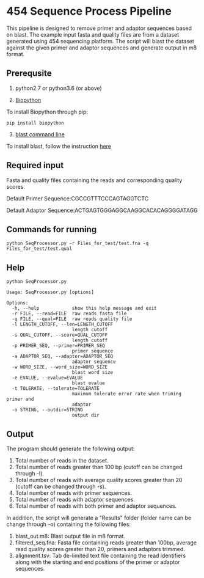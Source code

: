 # 454 Sequence Process Pipeline

This pipeline is designed to remove primer and adaptor sequences based on blast. The example input fasta and quality files are from a dataset generated using 454 sequencing platform. The script will blast the dataset against the given primer and adaptor sequences and generate output in m8 format.

## Prerequsite

1. python2.7 or python3.6 (or above)

2. [Biopython](https://biopython.org)

To install Biopython through pip:
```
pip install biopython
```

3. [blast command line](https://blast.ncbi.nlm.nih.gov/Blast.cgi)

To install blast, follow the instruction [here](https://www.ncbi.nlm.nih.gov/books/NBK279690/)

## Required input

Fasta and quality files containing the reads and corresponding quality scores.

Default Primer Sequence:CGCCGTTTCCCAGTAGGTCTC

Default Adaptor Sequence:ACTGAGTGGGAGGCAAGGCACACAGGGGATAGG

## Commands for running
```
python SeqProcessor.py -r Files_for_test/test.fna -q Files_for_test/test.qual
```

## Help
```
python SeqProcessor.py

Usage: SeqProcessor.py [options]

Options:
  -h, --help            show this help message and exit
  -r FILE, --read=FILE  raw reads fasta file
  -q FILE, --qual=FILE  raw reads quality file
  -l LENGTH_CUTOFF, --len=LENGTH_CUTOFF
                        length cutoff
  -s QUAL_CUTOFF, --score=QUAL_CUTOFF
                        length cutoff
  -p PRIMER_SEQ, --primer=PRIMER_SEQ
                        primer sequence
  -a ADAPTOR_SEQ, --adaptor=ADAPTOR_SEQ
                        adaptor sequence
  -w WORD_SIZE, --word_size=WORD_SIZE
                        blast word size
  -e EVALUE, --evalue=EVALUE
                        blast evalue
  -t TOLERATE, --tolerate=TOLERATE
                        maximum tolerate error rate when triming primer and
                        adaptor
  -o STRING, --outdir=STRING
                        output dir
```

## Output

The program should generate the following output:

1) Total number of reads in the dataset.
2) Total number of reads greater than 100 bp (cutoff can be changed through -l).
3) Total number of reads with average quality scores greater than 20 (cutoff can be changed through -s).
4) Total number of reads with primer sequences.
5) Total number of reads with adaptor sequences.
6) Total number of reads with both primer and adaptor sequences.

In addition, the script will generate a "Results" folder (folder name can be change through -o) containing the following files:

1) blast_out.m8: Blast output file in m8 format.
2) filtered_seq.fna: Fasta file containing reads greater than 100bp, average read quality scores greater than 20, primers and adaptors trimmed.
3) alignment.tsv: Tab de-limited text file containing the read identifiers along with the starting and end positions of the primer or adaptor sequences.

